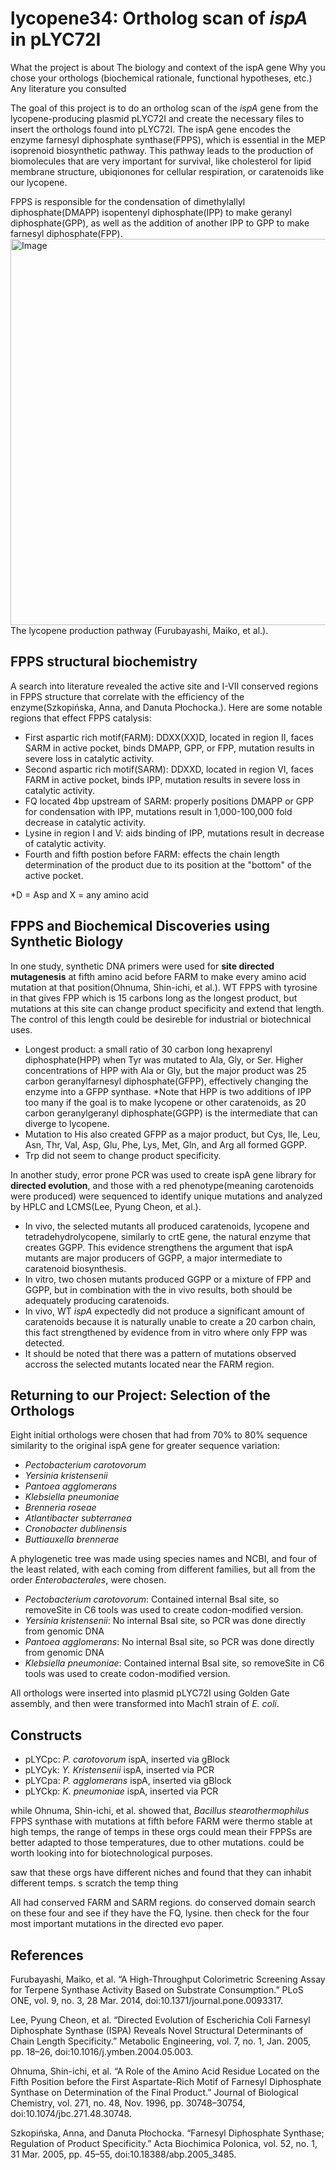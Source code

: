 **<h1>lycopene34: Ortholog scan of _ispA_ in pLYC72I</h1>**

What the project is about
The biology and context of the ispA gene
Why you chose your orthologs (biochemical rationale, functional hypotheses, etc.)
Any literature you consulted

The goal of this project is to do an ortholog scan of the _ispA_ gene from the lycopene-producing plasmid pLYC72I and create the necessary files to insert the orthologs found into pLYC72I. The ispA gene encodes the enzyme farnesyl diphosphate synthase(FPPS), which is essential in the MEP isoprenoid biosynthetic pathway. This pathway leads to the production of biomolecules that are very important for survival, like cholesterol for lipid membrane structure, ubiqionones for cellular respiration, or caratenoids like our lycopene.
  
FPPS is responsible for the condensation of dimethylallyl diphosphate(DMAPP) isopentenyl diphosphate(IPP) to make geranyl diphosphate(GPP), as well as the addition of another IPP to GPP to make farnesyl diphosphate(FPP). 
<img width="618" alt="Image" src="https://github.com/user-attachments/assets/5ea80372-d386-4e2b-a2fc-984ca8354c66" /> The lycopene production pathway (Furubayashi, Maiko, et al.).


**<h2>FPPS structural biochemistry</h2>**

A search into literature revealed the active site and I-VII conserved regions in FPPS structure that correlate with the efficiency of the enzyme(Szkopińska, Anna, and Danuta Płochocka.). Here are some notable regions that effect FPPS catalysis:
- First aspartic rich motif(FARM): DDXX(XX)D, located in region II, faces SARM in active pocket, binds DMAPP, GPP, or FPP, mutation results in severe loss in catalytic activity.
- Second aspartic rich motif(SARM): DDXXD, located in region VI, faces FARM in active pocket, binds IPP, mutation results in severe loss in catalytic activity.
- FQ located 4bp upstream of SARM: properly positions DMAPP or GPP for condensation with IPP, mutations result in 1,000-100,000 fold decrease in catalytic activity.
- Lysine in region I and V: aids binding of IPP, mutations result in decrease of catalytic activity. 
- Fourth and fifth postion before FARM: effects the chain length determination of the product due to its position at the "bottom" of the active pocket.

*D  = Asp and X = any amino acid


**<h2>FPPS and Biochemical Discoveries using Synthetic Biology</h2>**

In one study, synthetic DNA primers were used for **site directed mutagenesis** at fifth amino acid before FARM to make every amino acid mutation at that position(Ohnuma, Shin-ichi, et al.). WT FPPS with tyrosine in that gives FPP which is 15 carbons long as the longest product, but mutations at this site can change product specificity and extend that length. The control of this length could be desireble for industrial or biotechnical uses. 
- Longest product: a small ratio of 30 carbon long hexaprenyl diphosphate(HPP) when Tyr was mutated to Ala, Gly, or Ser. Higher concentrations of HPP with Ala or Gly, but the major product was 25 carbon geranylfarnesyl diphosphate(GFPP), effectively changing the enzyme into a GFPP synthase. *Note that HPP is two additions of IPP too many if the goal is to make lycopene or other caratenoids, as 20 carbon geranylgeranyl diphosphate(GGPP) is the intermediate that can diverge to lycopene. 
- Mutation to His also created GFPP as a major product, but Cys, Ile, Leu, Asn, Thr, Val, Asp, Glu, Phe, Lys, Met, Gln, and Arg all formed GGPP.
- Trp did not seem to change product specificity.


In another study, error prone PCR was used to create ispA gene library for **directed evolution**, and those with a red phenotype(meaning carotenoids were produced) were sequenced to identify unique mutations and analyzed by HPLC and LCMS(Lee, Pyung Cheon, et al.). 
- In vivo, the selected mutants all produced caratenoids, lycopene and tetradehydrolycopene, similarly to crtE gene, the natural enzyme that creates GGPP. This evidence strengthens the argument that ispA mutants are major producers of GGPP, a major intermediate to caratenoid biosynthesis.
- In vitro, two chosen mutants produced GGPP or a mixture of FPP and GGPP, but in combination with the in vivo results, both should be adequately producing caratenoids.
- In vivo, WT _ispA_ expectedly did not produce a significant amount of caratenoids because it is naturally unable to create a 20 carbon chain, this fact strengthened by evidence from in vitro where only FPP was detected.
- It should be noted that there was a pattern of mutations observed accross the selected mutants located near the FARM region. 
 

**<h2>Returning to our Project: Selection of the Orthologs</h2>**

Eight initial orthologs were chosen that had from 70% to 80% sequence similarity to the original ispA gene for greater sequence variation:
- _Pectobacterium carotovorum_
- _Yersinia kristensenii_
- _Pantoea agglomerans_
- _Klebsiella pneumoniae_
- _Brenneria roseae_
- _Atlantibacter subterranea_
- _Cronobacter dublinensis_
- _Buttiauxella brennerae_

A phylogenetic tree was made using species names and NCBI, and four of the least related, with each coming from different families, but all from the order _Enterobacterales_, were chosen.
- _Pectobacterium carotovorum_: Contained internal BsaI site, so removeSite in C6 tools was used to create codon-modified version.
- _Yersinia kristensenii_: No internal BsaI site, so PCR was done directly from genomic DNA
- _Pantoea agglomerans_: No internal BsaI site, so PCR was done directly from genomic DNA
- _Klebsiella pneumoniae_: Contained internal BsaI site, so removeSite in C6 tools was used to create codon-modified version.

All orthologs were inserted into plasmid pLYC72I using Golden Gate assembly, and then were transformed into Mach1 strain of _E. coli_.

**<h2>Constructs</h2>**
- pLYCpc: _P. carotovorum_ ispA, inserted via gBlock
- pLYCyk: _Y. Kristensenii_ ispA, inserted via PCR
- pLYCpa: _P. agglomerans_ ispA, inserted via gBlock
- pLYCkp: _K. pneumoniae_ ispA, inserted via PCR


while Ohnuma, Shin-ichi, et al. showed that, _Bacillus stearothermophilus_ FPPS synthase with mutations at fifth before FARM were thermo stable at high temps, the range of temps in these orgs could mean their FPPSs are better adapted to those temperatures, due to other mutations. could be worth looking into for biotechnological purposes.

saw that these orgs have different niches and found that they can inhabit different temps. 
s
scratch the temp thing

All had conserved FARM and SARM regions.
do conserved domain search on these four and see if they have the FQ, lysine. then check for the four most important mutations in the directed evo paper.



**<h2>References</h2>**

Furubayashi, Maiko, et al. “A High-Throughput Colorimetric Screening Assay for     Terpene Synthase Activity Based on Substrate Consumption.” PLoS ONE, vol. 9, no. 3, 28 Mar. 2014, doi:10.1371/journal.pone.0093317. 

Lee, Pyung Cheon, et al. “Directed Evolution of Escherichia Coli Farnesyl Diphosphate Synthase (ISPA) Reveals Novel Structural Determinants of Chain Length Specificity.” Metabolic Engineering, vol. 7, no. 1, Jan. 2005, pp. 18–26, doi:10.1016/j.ymben.2004.05.003. 

Ohnuma, Shin-ichi, et al. “A Role of the Amino Acid Residue Located on the Fifth Position before the First Aspartate-Rich Motif of Farnesyl Diphosphate Synthase on Determination of the Final Product.” Journal of Biological Chemistry, vol. 271, no. 48, Nov. 1996, pp. 30748–30754, doi:10.1074/jbc.271.48.30748. 

Szkopińska, Anna, and Danuta Płochocka. “Farnesyl Diphosphate Synthase; Regulation of Product Specificity.” Acta Biochimica Polonica, vol. 52, no. 1, 31 Mar. 2005, pp. 45–55, doi:10.18388/abp.2005_3485.



